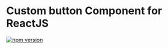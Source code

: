 # Custom button Component for ReactJS

[![npm version](https://img.shields.io/npm/v/@codylynn/custom-button.svg?style=flat)](https://www.npmjs.com/package/@codylynn/custom-button)
